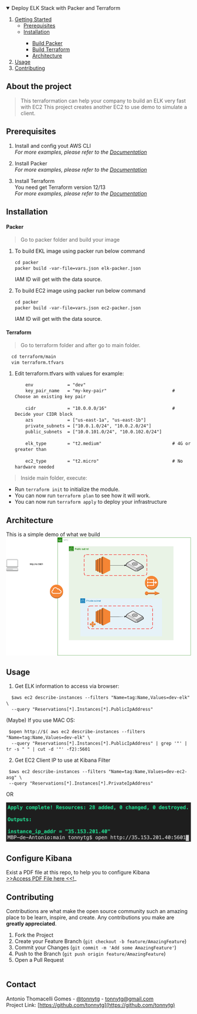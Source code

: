 <!-- TABLE OF CONTENTS -->
<details open="open">
  <summary>Deploy ELK Stack with Packer and Terraform</summary>
  <ol>
    <li>
      <a href="#getting-started">Getting Started</a>
      <ul>
        <li><a href="#prerequisites">Prerequisites</a></li>
        <li><a href="#installation">Installation</a></li>
        <ul>
            <li><a href="#packer">Build Packer</a></li>
            <li><a href="#terraform">Build Terraform</a></li>
            <li><a href="#architecture">Architecture</a></li>
        </ul>
     </ul>
    </li>
    <li><a href="#usage">Usage</a></li>
    <li><a href="#contributing">Contributing</a></li>
  </ol>
</details>



## About the project
> This terraformation can help your company to build an ELK very fast with EC2 
> This project creates another EC2 to use demo to simulate a client.



## Prerequisites
1. Install and config yout AWS CLI<br/>
_For more examples, please refer to the [Documentation](https://docs.aws.amazon.com/cli/latest/userguide/cli-chap-install.html)_

2. Install Packer<br/>
_For more examples, please refer to the [Documentation](https://www.packer.io/downloads)_

3. Install Terraform<br/>
 You need get Terraform version 12/13<br/>
_For more examples, please refer to the [Documentation](https://www.terraform.io/downloads.html)_





## Installation

#### Packer

> Go to packer folder and build your image

1. To build EKL image using packer run below command
    ```
    cd packer
    packer build -var-file=vars.json elk-packer.json
    ```
    IAM ID will get with the data source.

2. To build EC2 image using packer run below command
    ```
    cd packer
    packer build -var-file=vars.json ec2-packer.json
    ```
    IAM ID will get with the data source.



#### Terraform

> Go to terraform folder and after go to main folder.
```
  cd terraform/main
  vim terraform.tfvars
```

1. Edit terraform.tfvars with values for example:
    ```
        env             = "dev"
        key_pair_name   = "my-key-pair"                         # Choose an existing key pair

        cidr            = "10.0.0.0/16"                         # Decide your CIDR block
        azs             = ["us-east-1a", "us-east-1b"]
        private_subnets = ["10.0.1.0/24", "10.0.2.0/24"]
        public_subnets  = ["10.0.101.0/24", "10.0.102.0/24"]

        elk_type        = "t2.medium"                           # 4G or greater than

        ec2_type        = "t2.micro"                            # No hardware needed
    ```

> Inside main folder, execute:

- Run ``terraform init`` to initialize the module.
- You can now run ``terraform plan`` to see how it will work.
- You can now run ``terraform apply`` to deploy your infrastructure


## Architecture

This is a simple demo of what we build
![Architecture](https://github.com/tonnytg/terraform-elk-ec2-aws/blob/master/elk-ec2-demo.png)


## Usage

1. Get ELK information to access via browser:<br/>
```
  $aws ec2 describe-instances --filters "Name=tag:Name,Values=dev-elk" \
  --query "Reservations[*].Instances[*].PublicIpAddress"
```

(Maybe) If you use MAC OS:<br/>
```
 $open http://$( aws ec2 describe-instances --filters "Name=tag:Name,Values=dev-elk" \
  --query "Reservations[*].Instances[*].PublicIpAddress" | grep '"' | tr -s " " | cut -d '"' -f2):5601
 ```


2. Get EC2 Client IP to use at Kibana Filter<br/>
```
 $aws ec2 describe-instances --filters "Name=tag:Name,Values=dev-ec2-asg" \ 
 --query "Reservations[*].Instances[*].PrivateIpAddress"
```
OR

![How access Kibana](https://github.com/tonnytg/terraform-elk-ec2-aws/blob/master/after-apply-elk.png)

## Configure Kibana
Exist a PDF file at this repo, to help you to configure Kibana<br/>
[>>Access PDF File here <<!](https://github.com/tonnytg/terraform-elk-ec2-aws/blob/master/Kibana-Configure-Context.pdf)_





<!-- CONTRIBUTING -->
## Contributing

Contributions are what make the open source community such an amazing place to be learn, inspire, and create. Any contributions you make are **greatly appreciated**.

1. Fork the Project
2. Create your Feature Branch (`git checkout -b feature/AmazingFeature`)
3. Commit your Changes (`git commit -m 'Add some AmazingFeature'`)
4. Push to the Branch (`git push origin feature/AmazingFeature`)
5. Open a Pull Request<br/><br/>

<!-- CONTACT -->
## Contact

Antonio Thomacelli Gomes - [@tonnytg](https://twitter.com/tonnytg) - tonnytg@gmail.com<br/>
Project Link: [https://github.com/tonnytg](https://github.com/tonnytg)
